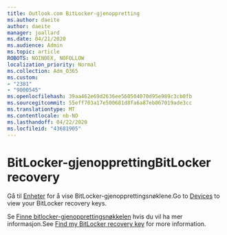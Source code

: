 ```yaml
---
title: Outlook.com BitLocker-gjenoppretting
ms.author: daeite
author: daeite
manager: joallard
ms.date: 04/21/2020
ms.audience: Admin
ms.topic: article
ROBOTS: NOINDEX, NOFOLLOW
localization_priority: Normal
ms.collection: Adm_O365
ms.custom:
- "2381"
- "9000545"
ms.openlocfilehash: 39aa462e69d2636ee560504070d95e989c3cb0fb
ms.sourcegitcommit: 55eff703a17e500681d8fa6a87eb067019ade3cc
ms.translationtype: MT
ms.contentlocale: nb-NO
ms.lasthandoff: 04/22/2020
ms.locfileid: "43681905"
---
```

# <a name="bitlocker-recovery"></a><span data-ttu-id="39a18-102">BitLocker-gjenoppretting</span><span class="sxs-lookup"><span data-stu-id="39a18-102">BitLocker recovery</span></span>

<span data-ttu-id="39a18-103">Gå til [Enheter](https://account.microsoft.com/devices/recoverykey) for å vise BitLocker-gjenopprettingsnøklene.</span><span class="sxs-lookup"><span data-stu-id="39a18-103">Go to [Devices](https://account.microsoft.com/devices/recoverykey) to view your BitLocker recovery keys.</span></span>

<span data-ttu-id="39a18-104">Se [Finne bitlocker-gjenopprettingsnøkkelen](https://support.microsoft.com/help/4026181) hvis du vil ha mer informasjon.</span><span class="sxs-lookup"><span data-stu-id="39a18-104">See [Find my BitLocker recovery key](https://support.microsoft.com/help/4026181) for more information.</span></span>